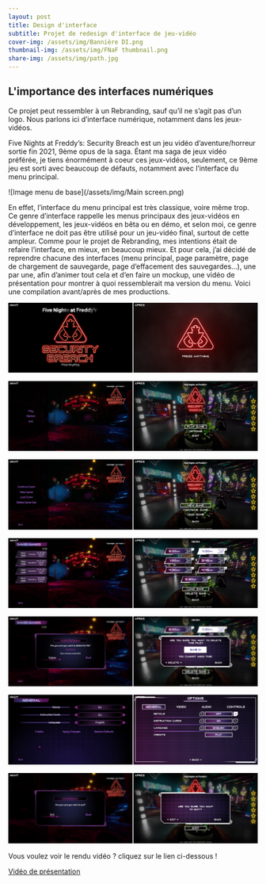 ```yaml
---
layout: post
title: Design d'interface
subtitle: Projet de redesign d'interface de jeu-vidéo
cover-img: /assets/img/Bannière DI.png
thumbnail-img: /assets/img/FNaF thumbnail.png
share-img: /assets/img/path.jpg
---
```


## L'importance des interfaces numériques

Ce projet  peut ressembler à un Rebranding, sauf qu’il ne s’agit pas d’un logo. Nous parlons ici d’interface numérique, notamment dans les jeux-vidéos.

Five Nights at Freddy’s: Security Breach est un jeu vidéo d’aventure/horreur sortie fin 2021, 9ème opus de la saga. Étant ma saga de jeux vidéo préférée, je tiens énormément à coeur ces jeux-vidéos, seulement, ce 9ème jeu est sorti avec beaucoup de défauts, notamment avec l’interface du menu principal.

![Image menu de base](/assets/img/Main screen.png)

En effet, l’interface du menu principal est très classique, voire même trop. Ce genre d’interface rappelle les menus principaux des jeux-vidéos en développement, les jeux-vidéos en bêta ou en démo, et selon moi, ce genre d’interface ne doit pas être utilisé pour un jeu-vidéo final, surtout de cette ampleur.
Comme pour le projet de Rebranding, mes intentions était de refaire l’interface, en mieux, en beaucoup mieux. Et pour cela, j’ai décidé de reprendre chacune des interfaces (menu principal, page paramètre, page de chargement de sauvegarde, page d’effacement des sauvegardes…), une par une, afin d’animer tout cela et d’en faire un mockup, une vidéo de présentation pour montrer à quoi ressemblerait ma version du menu. Voici une compilation avant/après de mes productions.

![Compil 1](/assets/img/Compilation.png)

![Compil 2](/assets/img/Compilation2.png)

![Compil 3](/assets/img/Compilation3.png)

![Compil 4](/assets/img/Compilation4.png)

![Compil 5](/assets/img/Compilation5.png)

![Compil 6](/assets/img/Compilation6.png)

![Compil 7](/assets/img/Compilation7.png)

Vous voulez voir le rendu vidéo ? cliquez sur le lien ci-dessous !

[Vidéo de présentation](https://youtu.be/dtG_DAEKTAs)
